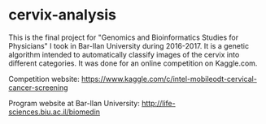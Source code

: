 # cervix-analysis

This is the final project for "Genomics and Bioinformatics Studies for Physicians" I took in Bar-Ilan University during 2016-2017. It is a genetic algorithm intended to automatically classify images of the cervix into different categories. It was done for an online competition on Kaggle.com.

Competition website:
https://www.kaggle.com/c/intel-mobileodt-cervical-cancer-screening

Program website at Bar-Ilan University:
http://life-sciences.biu.ac.il/biomedin
